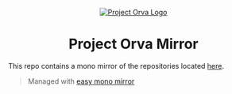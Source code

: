 <p align="center">
  <a href="" rel="noopener">
 <img src="https://avatars2.githubusercontent.com/u/53947571?s=200&v=4"  alt="Project Orva Logo"></a>
</p>

<h1 align="center">Project Orva Mirror </h1>

This repo contains a mono mirror of the repositories located [here](https://github.com/project-orva). 
> Managed with [easy mono mirror](https://github.com/GuyARoss/easy-mono-mirror)
